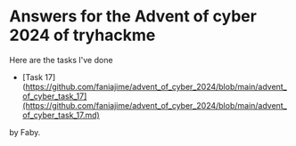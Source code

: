 # Answers for the Advent of cyber 2024 of tryhackme 

Here are the tasks I've done

- [Task 17](https://github.com/faniajime/advent_of_cyber_2024/blob/main/advent_of_cyber_task_17](https://github.com/faniajime/advent_of_cyber_2024/blob/main/advent_of_cyber_task_17.md)









by Faby.
